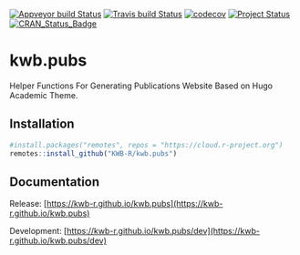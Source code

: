 [![Appveyor build Status](https://ci.appveyor.com/api/projects/status/github/KWB-R/kwb.pubs?branch=master&svg=true)](https://ci.appveyor.com/project/KWB-R/kwb-pubs/branch/master)
[![Travis build Status](https://travis-ci.org/KWB-R/kwb.pubs.svg?branch=master)](https://travis-ci.org/KWB-R/kwb.pubs)
[![codecov](https://codecov.io/github/KWB-R/kwb.pubs/branch/master/graphs/badge.svg)](https://codecov.io/github/KWB-R/kwb.pubs)
[![Project Status](https://img.shields.io/badge/lifecycle-experimental-orange.svg)](https://www.tidyverse.org/lifecycle/#experimental)
[![CRAN_Status_Badge](https://www.r-pkg.org/badges/version/kwb.pubs)]()

# kwb.pubs

Helper Functions For Generating Publications
Website Based on Hugo Academic Theme.

## Installation

```r
#install.packages("remotes", repos = "https://cloud.r-project.org")
remotes::install_github("KWB-R/kwb.pubs")
```

## Documentation

Release: [https://kwb-r.github.io/kwb.pubs](https://kwb-r.github.io/kwb.pubs)

Development: [https://kwb-r.github.io/kwb.pubs/dev](https://kwb-r.github.io/kwb.pubs/dev)

